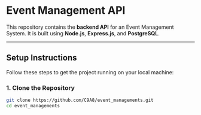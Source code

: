 #  Event Management API

This repository contains the **backend API** for an Event Management System. It is built using **Node.js**, **Express.js**, and **PostgreSQL**.

---

## Setup Instructions

Follow these steps to get the project running on your local machine:

### 1. Clone the Repository
```bash
git clone https://github.com/C9A8/event_managements.git
cd event_managements

